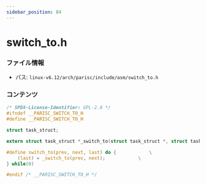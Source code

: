 ```yaml
---
sidebar_position: 84
---
```

# switch_to.h

### ファイル情報

- パス: `linux-v6.12/arch/parisc/include/asm/switch_to.h`

### コンテンツ

```h
/* SPDX-License-Identifier: GPL-2.0 */
#ifndef __PARISC_SWITCH_TO_H
#define __PARISC_SWITCH_TO_H

struct task_struct;

extern struct task_struct *_switch_to(struct task_struct *, struct task_struct *);

#define switch_to(prev, next, last) do {			\
	(last) = _switch_to(prev, next);			\
} while(0)

#endif /* __PARISC_SWITCH_TO_H */

```
